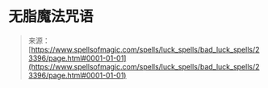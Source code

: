 <!--yml

category: 未分类

date: 2024-06-12 19:08:30

-->

# 无脂魔法咒语

> 来源：[https://www.spellsofmagic.com/spells/luck_spells/bad_luck_spells/23396/page.html#0001-01-01](https://www.spellsofmagic.com/spells/luck_spells/bad_luck_spells/23396/page.html#0001-01-01)
